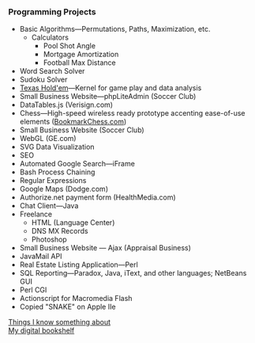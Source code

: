 ### Programming Projects
* Basic Algorithms—Permutations, Paths, Maximization, etc.
	* Calculators
		* Pool Shot Angle
		* Mortgage Amortization
		* Football Max Distance
* Word Search Solver
* Sudoku Solver
* [Texas Hold'em](https://github.com/wrightben/texas-holdem)</a>—Kernel for game play and data analysis
* Small Business Website—phpLiteAdmin (Soccer Club)
* DataTables.js (Verisign.com)
* Chess—High-speed wireless ready prototype accenting ease-of-use elements ([BookmarkChess.com](https://www.youtube.com/watch?v=wQLXnEwzpYo))
* Small Business Website (Soccer Club)
* WebGL (GE.com)
* SVG Data Visualization
* SEO
* Automated Google Search—iFrame
* Bash Process Chaining
* Regular Expressions
* Google Maps (Dodge.com)
* Authorize.net payment form (HealthMedia.com)
* Chat Client—Java
* Freelance
	- HTML (Language Center)
	- DNS MX Records
	- Photoshop
* Small Business Website — Ajax (Appraisal Business)
* JavaMail API
* Real Estate Listing Application—Perl
* SQL Reporting—Paradox, Java, iText, and other languages; NetBeans GUI
* Perl CGI
* Actionscript for Macromedia Flash
* Copied "SNAKE" on Apple IIe

<a href="http://wrightben.com/knowledge" target="_blank" title="Knowledge Hotspots" class="outbound">Things I know something about</a><br />
<a href="http://wrightben.com/books" target="_blank" title="Digital Bookshelf - Benjamin Wright" class="outbound">My digital bookshelf</a>
